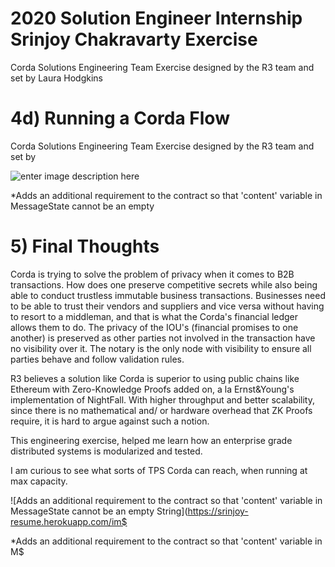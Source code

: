

# 2020 Solution Engineer Internship Srinjoy Chakravarty Exercise

Corda Solutions Engineering Team Exercise designed by the R3 team and set by Laura Hodgkins


# 4d) Running a Corda Flow

Corda Solutions Engineering Team Exercise designed by the R3 team and set by

![enter image description here](https://srinjoy-resume.herokuapp.com/img/r3.png)

*Adds an additional requirement to the contract so that 'content' variable in MessageState cannot be an empty


# 5) Final Thoughts

Corda is trying to solve the problem of privacy when it comes to B2B transactions. How does one preserve competitive secrets while also being able to conduct trustless immutable business transactions. Businesses need to be able to trust their vendors and suppliers and vice versa without having to resort to a middleman, and that is what the Corda's financial ledger allows them to do. The privacy of the IOU's (financial promises to one another) is preserved as other parties not involved in the transaction have no visibility over it. The notary is the only node with visibility to ensure all parties behave and follow validation rules.

R3 believes a solution like Corda is superior to using public chains like Ethereum with Zero-Knowledge Proofs added on, a la Ernst&Young's implementation of NightFall. With higher throughput and better scalability, since there is no mathematical and/ or hardware overhead that ZK Proofs require, it is hard to argue against such a notion.

This engineering exercise, helped me learn how an enterprise grade distributed systems is modularized and tested. 

I am curious to see what sorts of TPS Corda can reach, when running at max capacity.




![Adds an additional requirement to the contract so that 'content' variable in
MessageState cannot be an empty String](https://srinjoy-resume.herokuapp.com/im$

*Adds an additional requirement to the contract so that 'content' variable in M$







